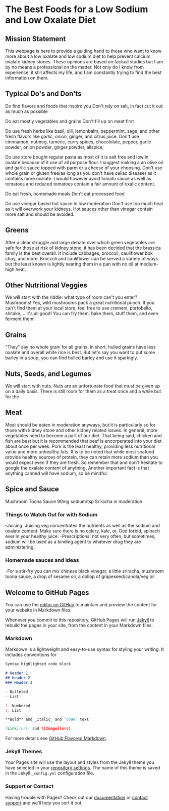 # The Best Foods for a Low Sodium and Low Oxalate Diet

## Mission Statement
This webpage is here to provide a guiding hand to those who want to know more about a low oxalate and low sodium diet to help prevent calcium oxalate kidney stones. These opinions are based on factual studies but I am by no means a professional on the matter. Not only do I know from experience, it still affects my life, and I am constantly trying to find the best information on them.


## Typical Do's and Don'ts

Do find flavors and foods that inspire you
Don't rely on salt, in fact cut it out as much as possible

Do eat mostly vegetables and grains
Don't fill up on meat first 

Do use fresh herbs like basil, dill, lemonbalm, peppermint, sage, and other fresh flavors like garlic, onion, ginger, and citrus juice.
Don't use cinnnamon, nutmeg, tumeric, curry spices, chocololate, pepper, garlic powder, onion powder, ginger powder, allspice, 

Do use store bought regular pasta as most of it is salt free and low in oxalate because of it use of all purpose flour. I suggest making a an olive oil and garlic sauce topped with parm or a cheese of your choosing.
Don't use whole grain or gluten free(as long as you don't have celiac disease) as it contains more oxalate. I would however avoid tomato sauce as well as tomatoes and reduced tomatoes contain a fair amount of oxalic content.

Do eat fresh, homemade meals
Don't eat processed food

Do use vinegar based hot sauce in low moderation
Don't use too much heat as it will overwork your kidneys. Hot sauces other than vinegar contain more salt and should be avoided.

## Greens
After a clear struggle and large debate over which green vegetables are safe for those at risk of kidney stone, it has been decided that the brassica family is the best overall. It include cabbages, broccoli, cauliflower bok choy, and more. Broccoli and cauliflower can be served a variety of ways but the least known is lightly searing them in a pan with no oil at medium-high heat.

## Other Nutritional Veggies
We will start with the riddle: what type of room can't you enter? Mushrooms! Yes, wild mushrooms pack a great nutritional punch. If you can't find them at your local store, feel free to use cremeni, portobello, shitake,... it's all good! You can fry them, bake them, stuff them, and even ferment them!

## Grains
"They" say no whole grain for all grains. In short, hulled grains have less oxalate and overall white rice is best. But let's say you want to put some barley in a soup, you can find hulled barley and use it sparingly.

## Nuts, Seeds, and Legumes
We will start with nuts. Nuts are an unfortunate food that must be given up on a daily basis. There is still room for them as a treat once and a while but for the 

## Meat
Meat should be eaten in moderation anyways, but it is particularly so for those with kidney stone and other kidney related issues. In general, more vegetables need to become a part of our diet. That being said, chicken and fish are best but it is recommended that beef is encorperated into your diet about once per week. Pork is the least healthy, providing less nutritional value and more unhealthy fats. It is to be noted that while most seafood provide healthy sources of protein, they can retain more sodium than you would expect even if they are fresh. So remember that and don't hesitate to google the oxalate content of anything. Another important fact is that anything canned will have sodium, so be mindful.

## Spice and Sauce
Mushroom Toona Sauce 90mg sodium/tsp
Sriracha in moderation

### Things to Watch Out for with Sodium
-Juicing: Juicing veg concentrates the nutrients as well as the sodium and oxalate content. Make sure there is no celery, kale, or, God forbid, spinach ever in your healthy juice.
-Prescriptions: not very often, but sometimes, sodium will be used as a binding agent to whatever drug they are administering.

### Homemade sauces and ideas
-For a stir-fry you can mix chinese black vinegar, a little sriracha, mushroom toona sauce, a drop of sesame oil, a dollop of grapeseed/canola/veg oil

## Welcome to GitHub Pages

You can use the [editor on GitHub](https://github.com/Ange-L90/octocat/edit/master/index.md) to maintain and preview the content for your website in Markdown files.

Whenever you commit to this repository, GitHub Pages will run [Jekyll](https://jekyllrb.com/) to rebuild the pages in your site, from the content in your Markdown files.

### Markdown

Markdown is a lightweight and easy-to-use syntax for styling your writing. It includes conventions for

```markdown
Syntax highlighted code block

# Header 1
## Header 2
### Header 3

- Bulleted
- List

1. Numbered
2. List

**Bold** and _Italic_ and `Code` text

[Link](url) and ![Image](src)
```

For more details see [GitHub Flavored Markdown](https://guides.github.com/features/mastering-markdown/).

### Jekyll Themes

Your Pages site will use the layout and styles from the Jekyll theme you have selected in your [repository settings](https://github.com/Ange-L90/octocat/settings). The name of this theme is saved in the Jekyll `_config.yml` configuration file.

### Support or Contact

Having trouble with Pages? Check out our [documentation](https://help.github.com/categories/github-pages-basics/) or [contact support](https://github.com/contact) and we’ll help you sort it out.
